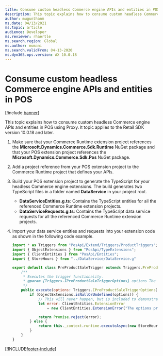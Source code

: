```yaml
---
title: Consume custom headless Commerce engine APIs and entities in POS
description: This topic explains how to consume custom headless Commerce engine APIs and entities in POS using Proxy.
author: mugunthanm
ms.date: 04/13/2021
ms.topic: article
audience: Developer
ms.reviewer: rhaertle
ms.search.region: Global
ms.author: mumani
ms.search.validFrom: 04-13-2020
ms.dyn365.ops.version: AX 10.0.18
---
```


# Consume custom headless Commerce engine APIs and entities in POS

[!include [banner](../../../includes/banner.md)]

This topic explains how to consume custom headless Commerce engine APIs and entities in POS using Proxy. It topic applies to the Retail SDK version 10.0.18 and later.

1. Make sure that your Commerce Runtime extension project references the **Microsoft.Dynamics.Commerce.Sdk.Runtime** NuGet package and that your POS extension project references the **Microsoft.Dynamics.Commerce.Sdk.Pos** NuGet package.

2. Add a project reference from your POS extension project to the Commerce Runtime project that defines your APIs.

3. Build your POS extension project to generate the TypeScript for your headless Commerce engine extensions. The build generates two TypeScript files in a folder named **DataService** in your project root.

    + **DataServiceEntities.g.ts**: Contains the TypeScript entities for all the referenced Commerce Runtime extension projects.
    + **DataServiceRequests.g.ts**: Contains the TypeScript data service requests for all the referenced Commerce Runtime extension projects.

4. Import your data service entities and requests into your extension code as shown in the following code example.

    ```Javascript
    import * as Triggers from "PosApi/Extend/Triggers/ProductTriggers";
    import { ObjectExtensions } from "PosApi/TypeExtensions";
    import { ClientEntities } from "PosApi/Entities";
    import { StoreHours } from "../DataService/DataService.g"
    
    export default class PreProductSaleTrigger extends Triggers.PreProductSaleTrigger {
        /**
         * Executes the trigger functionality.
         * @param {Triggers.IPreProductSaleTriggerOptions} options The options provided to the trigger.
         */
        public execute(options: Triggers.IPreProductSaleTriggerOptions): Promise<ClientEntities.ICancelable> {
            if (ObjectExtensions.isNullOrUndefined(options)) {
                // This will never happen, but is included to demonstrate how to return a rejected promise when validation fails.
                let error: ClientEntities.ExtensionError
                    = new ClientEntities.ExtensionError("The options provided to the PreProductSaleTrigger were invalid. Please select a product and try again.");
    
                return Promise.reject(error);
            } else {
                return this._context.runtime.executeAsync(new StoreHours.GetStoreDaysByStoreRequest<StoreHours.GetStoreDaysByStoreResponse>(0));
            }
        }
    }
    ```

[!INCLUDE[footer-include](../../../includes/footer-banner.md)]
